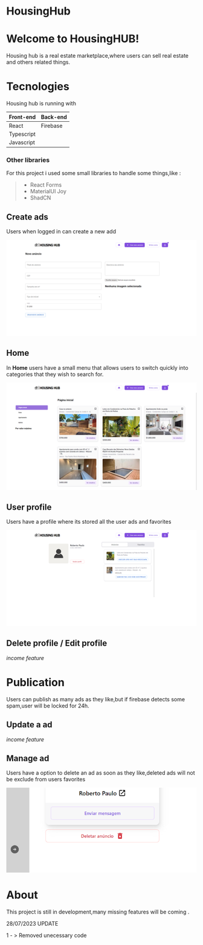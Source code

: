 # HousingHub
# Welcome to HousingHUB!

Housing hub is a real estate marketplace,where users can sell real estate and others related things.


# Tecnologies

Housing hub is running with 


|Front-end                      |Back-end
|------------------------       |-----------------------------|
| React                         | Firebase                             |
| Typescript 
| Javascript                |                                      |


### Other libraries

For this project i used some small libraries to handle some things,like :

>- React Forms
>- MaterialUI Joy
>- ShadCN




## Create ads

Users when logged in can create a new add

![Cat Image](https://github.com/de-Padua/HousingHub/blob/main/images/screencapture-localhost-5173-criar-anuncio-2023-07-18-01_46_54.png?raw=true)

## Home
In **Home** users have a small menu that allows users to switch quickly into categories that they wish to search for.


![](https://github.com/de-Padua/HousingHub/blob/main/images/screencapture-localhost-5173-2023-07-18-01_46_31.png?raw=true)




## User profile
 
 Users have a profile where its stored all the user ads and favorites
 
![](https://github.com/de-Padua/HousingHub/blob/main/images/screencapture-localhost-5173-profile-2023-07-18-01_47_05.png?raw=true)

## Delete profile / Edit profile

_income feature_


# Publication

Users can publish as many ads as they like,but if firebase detects some spam,user will be locked for 24h.



## Update a ad

_income feature_

## Manage ad

Users have a option to delete an ad as soon as they like,deleted ads will not be exclude from users favorites

![](https://github.com/de-Padua/HousingHub/blob/main/src/assets/asdasdsda.PNG?raw=true)

# About

This project is still in development,many missing features will be coming .


28/07/2023 UPDATE

1 - > Removed unecessary code